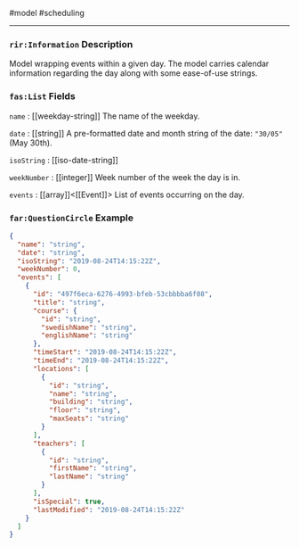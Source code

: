 #model #scheduling 

---
### `rir:Information` Description
Model wrapping events within a given day. The model carries calendar information regarding the day along with some ease-of-use strings.
### `fas:List` Fields

`name` : [[weekday-string]]
The name of the weekday.

`date` : [[string]]
A pre-formatted date and month string of the date: `"30/05"` (May 30th).

`isoString` : [[iso-date-string]]

`weekNumber` : [[integer]]
Week number of the week the day is in.

`events` : [[array]]<[[Event]]>
List of events occurring on the day.

### `far:QuestionCircle` Example
```json
{
  "name": "string",
  "date": "string",
  "isoString": "2019-08-24T14:15:22Z",
  "weekNumber": 0,
  "events": [
    {
      "id": "497f6eca-6276-4993-bfeb-53cbbbba6f08",
      "title": "string",
      "course": {
        "id": "string",
        "swedishName": "string",
        "englishName": "string"
      },
      "timeStart": "2019-08-24T14:15:22Z",
      "timeEnd": "2019-08-24T14:15:22Z",
      "locations": [
        {
          "id": "string",
          "name": "string",
          "building": "string",
          "floor": "string",
          "maxSeats": "string"
        }
      ],
      "teachers": [
        {
          "id": "string",
          "firstName": "string",
          "lastName": "string"
        }
      ],
      "isSpecial": true,
      "lastModified": "2019-08-24T14:15:22Z"
    }
  ]
}
```

